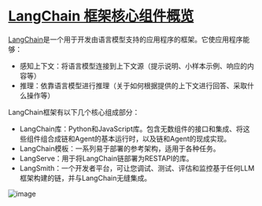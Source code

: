 # [LangChain 框架核心组件概览](https://github.com/humyna/gitblog/issues/20)

[LangChain](https://github.com/langchain-ai/langchain)是一个用于开发由语言模型支持的应用程序的框架。它使应用程序能够：

- 感知上下文：将语言模型连接到上下文源（提示说明、小样本示例、响应的内容等）
- 推理：依靠语言模型进行推理（关于如何根据提供的上下文进行回答、采取什么操作等）


LangChain框架有以下几个核心组成部分：

- LangChain库：Python和JavaScript库。包含无数组件的接口和集成、将这些组件组合成链和Agent的基本运行时，以及链和Agent的现成实现。
- LangChain模板：一系列易于部署的参考架构，适用于各种任务。
- LangServe：用于将LangChain链部署为RESTAPI的库。
- LangSmith：一个开发者平台，可让您调试、测试、评估和监控基于任何LLM框架构建的链，并与LangChain无缝集成。

![image](https://github.com/humyna/gitblog/assets/2505439/cadefa0f-76d5-4edd-a706-113a8f92a407)
